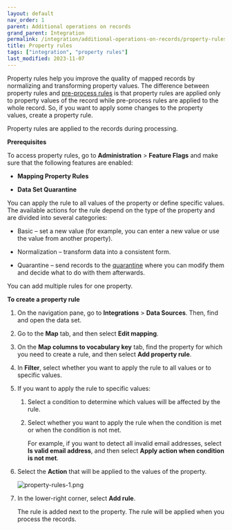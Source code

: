 ```yaml
---
layout: default
nav_order: 1
parent: Additional operations on records
grand_parent: Integration
permalink: /integration/additional-operations-on-records/property-rules
title: Property rules
tags: ["integration", "property rules"]
last_modified: 2023-11-07
---
```


Property rules help you improve the quality of mapped records by normalizing and transforming property values. The difference between property rules and [pre-process rules](/integration/additional-operations-on-records/preprocess-rules) is that property rules are applied only to property values of the record while pre-process rules are applied to the whole record. So, if you want to apply some changes to the property values, create a property rule.

Property rules are applied to the records during processing.

**Prerequisites**

To access property rules, go to **Administration** > **Feature Flags** and make sure that the following features are enabled:

- **Mapping Property Rules**

- **Data Set Quarantine**

You can apply the rule to all values of the property or define specific values. The available actions for the rule depend on the type of the property and are divided into several categories:

- Basic – set a new value (for example, you can enter a new value or use the value from another property).

- Normalization – transform data into a consistent form.

- Quarantine – send records to the [quarantine](/integration/additional-operations-on-records/quarantine) where you can modify them and decide what to do with them afterwards.

You can add multiple rules for one property.

**To create a property rule**

1. On the navigation pane, go to **Integrations** > **Data Sources**. Then, find and open the data set.

1. Go to the **Map** tab, and then select **Edit mapping**.

1. On the **Map columns to vocabulary key** tab, find the property for which you need to create a rule, and then select **Add property rule**.

1. In **Filter**, select whether you want to apply the rule to all values or to specific values.

1. If you want to apply the rule to specific values:

    1. Select a condition to determine which values will be affected by the rule.

    1. Select whether you want to apply the rule when the condition is met or when the condition is not met.

        For example, if you want to detect all invalid email addresses, select **Is valid email address**, and then select **Apply action when condition is not met**.

1. Select the **Action** that will be applied to the values of the property.

    ![property-rules-1.png](../../assets/images/integration/additional-operations/property-rules-1.png)

1. In the lower-right corner, select **Add rule**.

     The rule is added next to the property. The rule will be applied when you process the records.